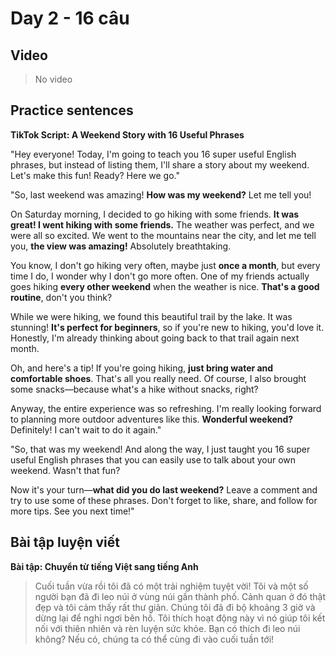 # Day 2 - 16 câu

## Video
> No video

## Practice sentences

**TikTok Script: A Weekend Story with 16 Useful Phrases**

"Hey everyone! Today, I'm going to teach you 16 super useful English phrases, but instead of listing them, I'll share a story about my weekend. Let's make this fun! Ready? Here we go."

"So, last weekend was amazing! **How was my weekend?** Let me tell you!

On Saturday morning, I decided to go hiking with some friends. **It was great! I went hiking with some friends.** The weather was perfect, and we were all so excited. We went to the mountains near the city, and let me tell you, **the view was amazing!** Absolutely breathtaking.

You know, I don't go hiking very often, maybe just **once a month**, but every time I do, I wonder why I don't go more often. One of my friends actually goes hiking **every other weekend** when the weather is nice. **That's a good routine**, don't you think?

While we were hiking, we found this beautiful trail by the lake. It was stunning! **It's perfect for beginners**, so if you're new to hiking, you'd love it. Honestly, I'm already thinking about going back to that trail again next month.

Oh, and here's a tip! If you're going hiking, **just bring water and comfortable shoes**. That's all you really need. Of course, I also brought some snacks—because what's a hike without snacks, right?

Anyway, the entire experience was so refreshing. I'm really looking forward to planning more outdoor adventures like this. **Wonderful weekend?** Definitely! I can't wait to do it again."

"So, that was my weekend! And along the way, I just taught you 16 super useful English phrases that you can easily use to talk about your own weekend. Wasn't that fun?

Now it's your turn—**what did you do last weekend?** Leave a comment and try to use some of these phrases. Don't forget to like, share, and follow for more tips. See you next time!"

## Bài tập luyện viết

**Bài tập: Chuyển từ tiếng Việt sang tiếng Anh**

> Cuối tuần vừa rồi tôi đã có một trải nghiệm tuyệt vời! Tôi và một số người bạn đã đi leo núi ở vùng núi gần thành phố. Cảnh quan ở đó thật đẹp và tôi cảm thấy rất thư giãn. Chúng tôi đã đi bộ khoảng 3 giờ và dừng lại để nghỉ ngơi bên hồ. Tôi thích hoạt động này vì nó giúp tôi kết nối với thiên nhiên và rèn luyện sức khỏe. Bạn có thích đi leo núi không? Nếu có, chúng ta có thể cùng đi vào cuối tuần tới!
